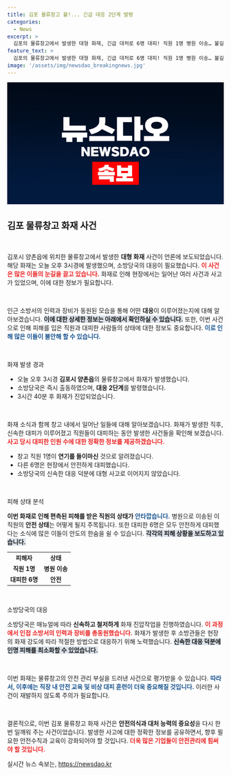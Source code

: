 ```yaml
---
title: 김포 물류창고 불!... 긴급 대응 2단계 발령
categories:
  - News
excerpt: >
  김포의 물류창고에서 발생한 대형 화재, 긴급 대처로 6명 대피! 직원 1명 병원 이송… 불길은 3시간 40분 만에 꺼졌다. 소방당국은 전력을 다해 화재를 진압했다.
feature_text: >
  김포의 물류창고에서 발생한 대형 화재, 긴급 대처로 6명 대피! 직원 1명 병원 이송… 불길은 3시간 40분 만에 꺼졌다. 소방당국은 전력을 다해 화재를 진압했다.
image: '/assets/img/newsdao_breakingnews.jpg'
---
```


<p><img src="/assets/img/newsdao_breakingnews.jpg" alt="implanttips 속보" /></p>

<h2 data-ke-size="size26">김포 물류창고 화재 사건</h2>

<p data-ke-size="size16">&nbsp;</p>

<p>김포시 양촌읍에 위치한 물류창고에서 발생한 <b>대형 화재</b> 사건이 언론에 보도되었습니다. 해당 화재는 오늘 오후 3시경에 발생했으며, 소방당국의 대응이 필요했습니다. <b><span style="color: #ee2323;">이 사건은 많은 이들의 눈길을 끌고 있습니다.</span></b> 화재로 인해 현장에서는 일어난 여러 사건과 사고가 있었으며, 이에 대한 정보가 필요합니다. </p>

<p data-ke-size="size16">&nbsp;</p>

<p>인근 소방서의 인력과 장비가 동원된 모습을 통해 어떤 <b>대응</b>이 이루어졌는지에 대해 알아보겠습니다. <b><span style="background-color: #21538527;">이에 대한 상세한 정보는 아래에서 확인하실 수 있습니다.</span></b> 또한, 이번 사건으로 인해 피해를 입은 직원과 대피한 사람들의 상태에 대한 정보도 중요합니다. <b><span style="color: #1a5490;">이로 인해 많은 이들이 불안해 할 수 있습니다.</span></b></p>

<p data-ke-size="size16">&nbsp;</p>

<p>화재 발생 경과</p>

<ul>
<li>오늘 오후 3시경 <b>김포시 양촌읍</b>의 물류창고에서 화재가 발생했습니다.</li>
<li>소방당국은 즉시 출동하였으며, <b>대응 2단계</b>를 발령했습니다.</li>
<li>3시간 40분 후 화재가 진압되었습니다.</li>
</ul>

<p data-ke-size="size16">&nbsp;</p>

<p>화재 소식과 함께 창고 내에서 일어난 일들에 대해 알아보겠습니다. 화재가 발생한 직후, 신속한 대피가 이루어졌고 직원들이 대피하는 동안 발생한 사건들을 확인해 보겠습니다. <b><span style="color: #ee2323;">사고 당시 대피한 인원 수에 대한 정확한 정보를 제공하겠습니다.</span></b> </p>

<ul>
    <li>창고 직원 1명이 <b>연기를 들이마신</b> 것으로 알려졌습니다.</li>
    <li>다른 6명은 현장에서 안전하게 대피했습니다.</li>
    <li>소방당국의 신속한 대응 덕분에 대형 사고로 이어지지 않았습니다.</li>
</ul>

<p data-ke-size="size16">&nbsp;</p>

<p>피해 상태 분석</p>

<p><b>이번 화재로 인해 편측된 피해를 받은 직원의 상태가 <span style="color: #1a5490;">안타깝습니다.</span></b> 병원으로 이송된 이 직원의 <b>안전 상태</b>는 어떻게 될지 주목됩니다. 또한 대피한 6명은 모두 안전하게 대피했다는 소식에 많은 이들이 안도의 한숨을 쉴 수 있습니다. <b><span style="background-color: #21538527;">각각의 피해 상황을 보도하고 있습니다.</span></b></p>

<table>
    <tr>
        <td style="text-align: center; height: 17px;"><b>피해자</b></td>
        <td style="text-align: center; height: 17px;"><b>상태</b></td>
    </tr>
    <tr>
        <td style="text-align: center; height: 17px;"><b>직원 1명</b></td>
        <td style="text-align: center; height: 17px;"><b>병원 이송</b></td>
    </tr>
    <tr>
        <td style="text-align: center; height: 17px;"><b>대피한 6명</b></td>
        <td style="text-align: center; height: 17px;"><b>안전</b></td>
    </tr>
</table>

<p data-ke-size="size16">&nbsp;</p>

<p>소방당국의 대응</p>

<p>소방당국은 매뉴얼에 따라 <b>신속하고 철저하게</b> 화재 진압작업을 진행하였습니다. <b><span style="color: #ee2323;">이 과정에서 인접 소방서의 인력과 장비를 총동원했습니다.</span></b> 화재가 발생한 후 소방관들은 현장의 화재 강도에 따라 적절한 방법으로 대응하기 위해 노력했습니다. <b><span style="background-color: #21538527;">신속한 대응 덕분에 인명 피해를 최소화할 수 있었습니다.</span></b></p>

<p data-ke-size="size16">&nbsp;</p>

<p>이번 화재는 물류창고의 안전 관리 부실을 드러낸 사건으로 평가받을 수 있습니다. <b><span style="color: #1a5490;">따라서, 이후에는 직장 내 안전 교육 및 비상 대피 훈련이 더욱 중요해질 것입니다.</span></b> 이러한 사건이 재발하지 않도록 주의가 필요합니다.</p>

<p data-ke-size="size16">&nbsp;</p>

<p>결론적으로, 이번 김포 물류창고 화재 사건은 <b>안전의식과 대처 능력의 중요성</b>을 다시 한번 일깨워 주는 사건이었습니다. 발생한 사고에 대한 정확한 정보를 공유하면서, 향후 필요한 안전수칙과 교육이 강화되어야 할 것입니다. <b><span style="color: #ee2323;">더욱 많은 기업들이 안전관리에 힘써야 할 것입니다.</span></b></p>
실시간 뉴스 속보는, <a href="https://newsdao.kr" rel="dofollow">https://newsdao.kr</a>



